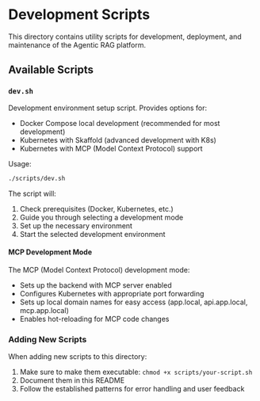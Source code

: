# Development Scripts

This directory contains utility scripts for development, deployment, and maintenance of the Agentic RAG platform.

## Available Scripts

### `dev.sh`

Development environment setup script. Provides options for:

- Docker Compose local development (recommended for most development)
- Kubernetes with Skaffold (advanced development with K8s)
- Kubernetes with MCP (Model Context Protocol) support

Usage:
```bash
./scripts/dev.sh
```

The script will:
1. Check prerequisites (Docker, Kubernetes, etc.)
2. Guide you through selecting a development mode
3. Set up the necessary environment
4. Start the selected development environment

#### MCP Development Mode

The MCP (Model Context Protocol) development mode:
- Sets up the backend with MCP server enabled
- Configures Kubernetes with appropriate port forwarding
- Sets up local domain names for easy access (app.local, api.app.local, mcp.app.local)
- Enables hot-reloading for MCP code changes

### Adding New Scripts

When adding new scripts to this directory:

1. Make sure to make them executable: `chmod +x scripts/your-script.sh`
2. Document them in this README
3. Follow the established patterns for error handling and user feedback 